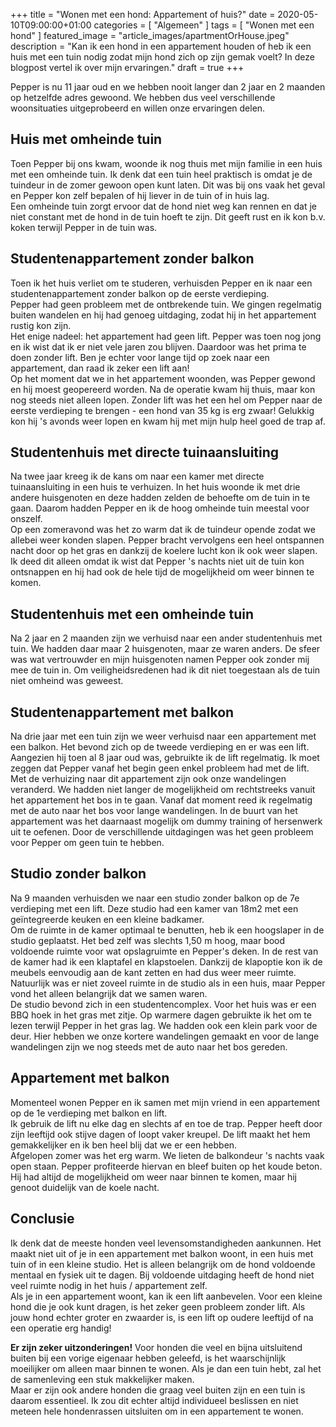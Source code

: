 +++
title =  "Wonen met een hond: Appartement of huis?"
date = 2020-05-10T09:00:00+01:00
categories = [
    "Algemeen"
]
tags = [ 
    "Wonen met een hond"
]
featured_image = "article_images/apartmentOrHouse.jpeg"
description = "Kan ik een hond in een appartement houden of heb ik een huis met een tuin nodig zodat mijn hond zich op zijn gemak voelt? In deze blogpost vertel ik over mijn ervaringen."
draft = true
+++

Pepper is nu 11 jaar oud en we hebben nooit langer dan 2 jaar en 2 maanden op hetzelfde adres gewoond. We hebben dus veel verschillende woonsituaties uitgeprobeerd en willen onze ervaringen delen.

## Huis met omheinde tuin
Toen Pepper bij ons kwam, woonde ik nog thuis met mijn familie in een huis met een omheinde tuin. Ik denk dat een tuin heel praktisch is omdat je de tuindeur in de zomer gewoon open kunt laten. Dit was bij ons vaak het geval en Pepper kon zelf bepalen of hij liever in de tuin of in huis lag.  
Een omheinde tuin zorgt ervoor dat de hond niet weg kan rennen en dat je niet constant met de hond in de tuin hoeft te zijn. Dit geeft rust en ik kon b.v. koken terwijl Pepper in de tuin was.

## Studentenappartement zonder balkon
Toen ik het huis verliet om te studeren, verhuisden Pepper en ik naar een studentenappartement zonder balkon op de eerste verdieping.  
Pepper had geen probleem met de ontbrekende tuin. We gingen regelmatig buiten wandelen en hij had genoeg uitdaging, zodat hij in het appartement rustig kon zijn.  
Het enige nadeel: het appartement had geen lift. Pepper was toen nog jong en ik wist dat ik er niet vele jaren zou blijven. Daardoor was het prima te doen zonder lift. Ben je echter voor lange tijd op zoek naar een appartement, dan raad ik zeker een lift aan!  
Op het moment dat we in het appartement woonden, was Pepper gewond en hij moest geopereerd worden. Na de operatie kwam hij thuis, maar kon nog steeds niet alleen lopen. Zonder lift was het een hel om Pepper naar de eerste verdieping te brengen - een hond van 35 kg is erg zwaar! Gelukkig kon hij 's avonds weer lopen en kwam hij met mijn hulp heel goed de trap af.

## Studentenhuis met directe tuinaansluiting
Na twee jaar kreeg ik de kans om naar een kamer met directe tuinaansluiting in een huis te verhuizen. In het huis woonde ik met drie andere huisgenoten en deze hadden zelden de behoefte om de tuin in te gaan. Daarom hadden Pepper en ik de hoog omheinde tuin meestal voor onszelf.  
Op een zomeravond was het zo warm dat ik de tuindeur opende zodat we allebei weer konden slapen. Pepper bracht vervolgens een heel ontspannen nacht door op het gras en dankzij de koelere lucht kon ik ook weer slapen. Ik deed dit alleen omdat ik wist dat Pepper 's nachts niet uit de tuin kon ontsnappen en hij had ook de hele tijd de mogelijkheid om weer binnen te komen.

## Studentenhuis met een omheinde tuin
Na 2 jaar en 2 maanden zijn we verhuisd naar een ander studentenhuis met tuin. We hadden daar maar 2 huisgenoten, maar ze waren anders. De sfeer was wat vertrouwder en mijn huisgenoten namen Pepper ook zonder mij mee de tuin in. Om veiligheidsredenen had ik dit niet toegestaan ​​als de tuin niet omheind was geweest.  

## Studentenappartement met balkon
Na drie jaar met een tuin zijn we weer verhuisd naar een appartement met een balkon. Het bevond zich op de tweede verdieping en er was een lift.  
Aangezien hij toen al 8 jaar oud was, gebruikte ik de lift regelmatig. Ik moet zeggen dat Pepper vanaf het begin geen enkel probleem had met de lift.  
Met de verhuizing naar dit appartement zijn ook onze wandelingen veranderd. We hadden niet langer de mogelijkheid om rechtstreeks vanuit het appartement het bos in te gaan. Vanaf dat moment reed ik regelmatig met de auto naar het bos voor lange wandelingen. In de buurt van het appartement was het daarnaast mogelijk om dummy training of hersenwerk uit te oefenen. Door de verschillende uitdagingen was het geen probleem voor Pepper om geen tuin te hebben.

## Studio zonder balkon
Na 9 maanden verhuisden we naar een studio zonder balkon op de 7e verdieping met een lift. Deze studio had een kamer van 18m2 met een geïntegreerde keuken en een kleine badkamer.  
Om de ruimte in de kamer optimaal te benutten, heb ik een hoogslaper in de studio geplaatst. Het bed zelf was slechts 1,50 m hoog, maar bood voldoende ruimte voor wat opslagruimte en Pepper's deken. In de rest van de kamer had ik een klaptafel en klapstoelen. Dankzij de klapoptie kon ik de meubels eenvoudig aan de kant zetten en had dus weer meer ruimte.  
Natuurlijk was er niet zoveel ruimte in de studio als in een huis, maar Pepper vond het alleen belangrijk dat we samen waren.  
De studio bevond zich in een studentencomplex. Voor het huis was er een BBQ hoek in het gras met zitje. Op warmere dagen gebruikte ik het om te lezen terwijl Pepper in het gras lag. We hadden ook een klein park voor de deur. Hier hebben we onze kortere wandelingen gemaakt en voor de lange wandelingen zijn we nog steeds met de auto naar het bos gereden.

## Appartement met balkon
Momenteel wonen Pepper en ik samen met mijn vriend in een appartement op de 1e verdieping met balkon en lift.  
Ik gebruik de lift nu elke dag en slechts af en toe de trap. Pepper heeft door zijn leeftijd ook stijve dagen of loopt vaker kreupel. De lift maakt het hem gemakkelijker en ik ben heel blij dat we er een hebben.  
Afgelopen zomer was het erg warm. We lieten de balkondeur 's nachts vaak open staan. Pepper profiteerde hiervan en bleef buiten op het koude beton. Hij had altijd de mogelijkheid om weer naar binnen te komen, maar hij genoot duidelijk van de koele nacht.  

## Conclusie
Ik denk dat de meeste honden veel levensomstandigheden aankunnen. Het maakt niet uit of je in een appartement met balkon woont, in een huis met tuin of in een kleine studio. Het is alleen belangrijk om de hond voldoende mentaal en fysiek uit te dagen. Bij voldoende uitdaging heeft de hond niet veel ruimte nodig in het huis / appartement zelf.  
Als je in een appartement woont, kan ik een lift aanbevelen. Voor een kleine hond die je ook kunt dragen, is het zeker geen probleem zonder lift. Als jouw hond echter groter en zwaarder is, is een lift op oudere leeftijd of na een operatie erg handig!  

**Er zijn zeker uitzonderingen!** Voor honden die veel en bijna uitsluitend buiten bij een vorige eigenaar hebben geleefd, is het waarschijnlijk moeilijker om alleen maar binnen te wonen. Als je dan een tuin hebt, zal het de samenleving een stuk makkelijker maken.  
Maar er zijn ook andere honden die graag veel buiten zijn en een tuin is daarom essentieel. Ik zou dit echter altijd individueel beslissen en niet meteen hele hondenrassen uitsluiten om in een appartement te wonen.
